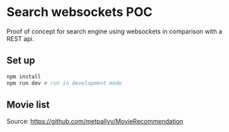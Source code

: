 # Search websockets POC

Proof of concept for search engine using websockets in comparison with a REST api.

## Set up

```bash
npm install
npm run dev # run in development mode
```

## Movie list

Source: https://github.com/metpallyv/MovieRecommendation
